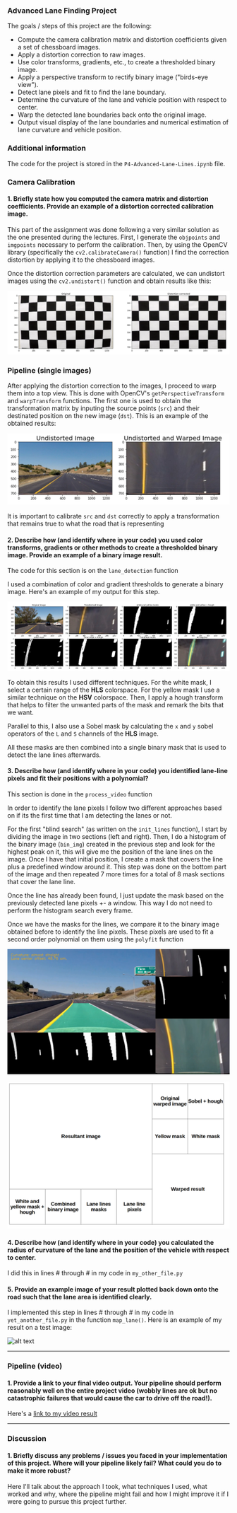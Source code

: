 ### **Advanced Lane Finding Project**

The goals / steps of this project are the following:

* Compute the camera calibration matrix and distortion coefficients given a set of chessboard images.
* Apply a distortion correction to raw images.
* Use color transforms, gradients, etc., to create a thresholded binary image.
* Apply a perspective transform to rectify binary image ("birds-eye view").
* Detect lane pixels and fit to find the lane boundary.
* Determine the curvature of the lane and vehicle position with respect to center.
* Warp the detected lane boundaries back onto the original image.
* Output visual display of the lane boundaries and numerical estimation of lane curvature and vehicle position.

[//]: # (Image References)

[cam_cal]: ./assets/cal1.png "Undistorted"
[warped]: ./assets/warped.png "Road Transformed"
[img_pipe]: ./assets/img_pipeline.png "Single img pipeline"
[diag]: ./assets/diag.png "diagnostics image"
[diag_key]: ./assets/diag_key.png "diagnostics image key"
[image6]: ./examples/example_output.jpg "Output"
[video1]: ./project_video.mp4 "Video"

### Additional information
The code for the project is stored in the `P4-Advanced-Lane-Lines.ipynb` file.
### Camera Calibration

#### 1. Briefly state how you computed the camera matrix and distortion coefficients. Provide an example of a distortion corrected calibration image.

This part of the assignment was done following a very similar solution as the one presented during the lectures. First, I generate the `objpoints` and `imgpoints` necessary to perform the calibration. Then, by using the OpenCV library (specifically the `cv2.calibrateCamera()` function) I find the correction distortion by applying it to the chessboard images.

Once the distortion correction parameters are calculated, we can undistort images using the  `cv2.undistort()` function and obtain results like this:

![alt text][cam_cal]

### Pipeline (single images)

After applying the distortion correction to the images, I proceed to warp them into a top view. This is done with OpenCV's `getPerspectiveTransform` and `warpTransform` functions. The first one is used to obtain the transformation matrix by inputing the source points (`src`) and their destinated position on the new image (`dst`). This is an example of the obtained results:

![alt text][warped]

It is important to calibrate `src` and `dst` correctly to apply a transformation that remains true to what the road that is representing

#### 2. Describe how (and identify where in your code) you used color transforms, gradients or other methods to create a thresholded binary image.  Provide an example of a binary image result.

The code for this section is on the `lane_detection` function

I used a combination of color and gradient thresholds to generate a binary image. Here's an example of my output for this step.

![alt text][img_pipe]

To obtain this results I used different techniques. For the white mask, I select a certain range of the **HLS** colorspace. For the yellow mask I use a similar technique on the **HSV** colorspace. Then, I apply a hough transform that helps to filter the unwanted parts of the mask and remark the bits that we want.

Parallel to this, I also use a Sobel mask by calculating the `x` and `y` sobel operators of the `L` and `S` channels of the **HLS** image.

All these masks are then combined into a single binary mask that is used to detect the lane lines afterwards.


#### 3. Describe how (and identify where in your code) you identified lane-line pixels and fit their positions with a polynomial?

This section is done in the `process_video` function

In order to identify the lane pixels I follow two different approaches based on if its the first time that I am detecting the lanes or not.

For the first "blind search" (as written on the `init_lines` function), I start by dividing the image in two sections (left and right). Then, I do a histogram of the binary image (`bin_img`) created in the previous step and look for the highest peak on it, this will give me the position of the lane lines on the image. Once I have that initial position, I create a mask that covers the line plus a predefined window around it. This step was done on the bottom part of the image and then repeated 7 more times for a total of 8 mask sections that cover the lane line.

Once the line has already been found, I just update the mask based on the previously detected lane pixels +- a window. This way I do not need to perform the histogram search every frame.

Once we have the masks for the lines, we compare it to the binary image obtained before to identify the line pixels. These pixels are used to fit a second order polynomial on them using the `polyfit` function


![alt text][diag]


![diag_key]  





#### 4. Describe how (and identify where in your code) you calculated the radius of curvature of the lane and the position of the vehicle with respect to center.

I did this in lines # through # in my code in `my_other_file.py`

#### 5. Provide an example image of your result plotted back down onto the road such that the lane area is identified clearly.

I implemented this step in lines # through # in my code in `yet_another_file.py` in the function `map_lane()`.  Here is an example of my result on a test image:

![alt text][image6]

---

### Pipeline (video)

#### 1. Provide a link to your final video output.  Your pipeline should perform reasonably well on the entire project video (wobbly lines are ok but no catastrophic failures that would cause the car to drive off the road!).

Here's a [link to my video result](./project_video.mp4)

---

### Discussion

#### 1. Briefly discuss any problems / issues you faced in your implementation of this project.  Where will your pipeline likely fail?  What could you do to make it more robust?

Here I'll talk about the approach I took, what techniques I used, what worked and why, where the pipeline might fail and how I might improve it if I were going to pursue this project further.
